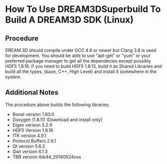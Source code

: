 How To Use DREAM3DSuperbuild To Build A DREAM3D SDK (Linux)
===============

## Procedure ##

DREAM.3D should compile under GCC 4.8 or newer but Clang 3.8 is used for development.
You should be able to use "apt-get" or "yum" or your preferred package manager to get all the dependecies except possibly HDF5 1.8.16. If you need to build HDF5 1.8.13, build it as Shared Libraries and build all the types, (base, C++, High Level) and install it somewhere in the system.

## Additional Notes ##
The procedure above builds the following libraries:

+ Boost version 1.60.0
+ Doxygen (1.8.11) (Download and install only)
+ Eigen verison 3.2.9
+ HDF5 Version 1.8.16
+ ITK version 4.9.1
+ Protocol Buffers 2.6.1
+ Qt version 5.6.2
+ Qwt version 6.1.3
+ TBB version tbb44_20160524oss
